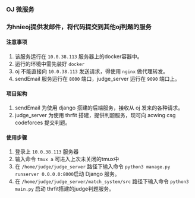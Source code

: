 ### OJ 微服务

### 为hnieoj提供发邮件，将代码提交到其他oj判题的服务

#### 注意事项
1. 该服务运行在 `10.0.38.113` 服务器上的docker容器中。
2. 运行的环境中需先装好 `docker`
3. oj 不能直接向 `10.0.38.113` 发送请求，得使用 `nginx` 做代理转发。
4. sendEmail 服务运行在 `8000` 端口，judge_server 运行在 `9090` 端口上。

#### 项目架构 
1. sendEmail 为使用 django 搭建的后端服务，接收从 oj 发来的各种请求。
2. judge_server 为使用 thrfit 搭建，提供判题服务，现可向 acwing csg codeforces 提交判题。

#### 使用步骤
1. 登录上 `10.0.38.113` 服务器
2. 输入命令 `tmux a` 可进入上次未关闭的tmux中
3. 在 `/home/judge/judge_server` 路径下输入命令 `python3 manage.py runserver 0.0.0.0:8000`启动 Django 服务。
4. 在 `/home/judge/judge_server/match_system/src` 路径下输入命令 `python3 main.py` 启动 thrfit搭建的judge判题服务。
